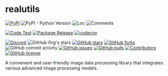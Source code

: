 # realutils

[![PyPI](https://img.shields.io/pypi/v/dghs-realutils)](https://pypi.org/project/dghs-realutils/)
![PyPI - Python Version](https://img.shields.io/pypi/pyversions/dghs-realutils)
![Loc](https://img.shields.io/endpoint?url=https://gist.githubusercontent.com/narugo1992/2df500fa7fddd97549d0e027680b9c8f/raw/loc.json)
![Comments](https://img.shields.io/endpoint?url=https://gist.githubusercontent.com/narugo1992/2df500fa7fddd97549d0e027680b9c8f/raw/comments.json)

[![Code Test](https://github.com/deepghs/realutils/workflows/Code%20Test/badge.svg)](https://github.com/deepghs/realutils/actions?query=workflow%3A%22Code+Test%22)
[![Package Release](https://github.com/deepghs/realutils/workflows/Package%20Release/badge.svg)](https://github.com/deepghs/realutils/actions?query=workflow%3A%22Package+Release%22)
[![codecov](https://codecov.io/gh/deepghs/realutils/branch/main/graph/badge.svg?token=XJVDP4EFAT)](https://codecov.io/gh/deepghs/realutils)

[![Discord](https://img.shields.io/discord/1157587327879745558?style=social&logo=discord&link=https%3A%2F%2Fdiscord.gg%2FTwdHJ42N72)](https://discord.gg/TwdHJ42N72)
![GitHub Org's stars](https://img.shields.io/github/stars/deepghs)
[![GitHub stars](https://img.shields.io/github/stars/deepghs/realutils)](https://github.com/deepghs/realutils/stargazers)
[![GitHub forks](https://img.shields.io/github/forks/deepghs/realutils)](https://github.com/deepghs/realutils/network)
![GitHub commit activity](https://img.shields.io/github/commit-activity/m/deepghs/realutils)
[![GitHub issues](https://img.shields.io/github/issues/deepghs/realutils)](https://github.com/deepghs/realutils/issues)
[![GitHub pulls](https://img.shields.io/github/issues-pr/deepghs/realutils)](https://github.com/deepghs/realutils/pulls)
[![Contributors](https://img.shields.io/github/contributors/deepghs/realutils)](https://github.com/deepghs/realutils/graphs/contributors)
[![GitHub license](https://img.shields.io/github/license/deepghs/realutils)](https://github.com/deepghs/realutils/blob/master/LICENSE)

A convenient and user-friendly image data processing library that integrates various advanced image processing models.

